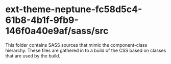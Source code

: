 # ext-theme-neptune-fc58d5c4-61b8-4b1f-9fb9-146f0a40e9af/sass/src

This folder contains SASS sources that mimic the component-class hierarchy. These files
are gathered in to a build of the CSS based on classes that are used by the build.
